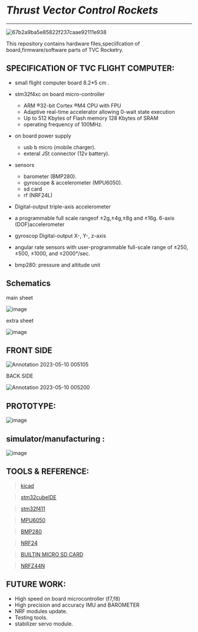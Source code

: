 # *Thrust Vector Control Rockets* 
---

![67b2a9ba5e85822f237caae92111e938](https://github.com/Himanshukohale22/CYRUS/assets/114358863/dfa94541-3bb5-4649-9c6f-fd42d23f7af1)

This repository contains hardware files,speciifcation of board,firmware/software parts of TVC Rocketry.



SPECIFICATION OF TVC FLIGHT COMPUTER:
---
* small flight computer board 8.2*5 cm .
* stm32f4xc on board micro-controller 
  *   ARM ®32-bit Cortex ®M4 CPU with FPU
  *   Adaptive real-time accelerator allowing 0-wait state execution
  *   Up to 512 Kbytes of Flash memory 128 Kbytes of SRAM
  *   operating frequency of 100MHz.

* on board power supply 
  * usb b micro (mobile charger).
  *  exteral JSt connector (12v battery).
* sensors 
  * barometer (BMP280).
  * gyroscope & accelerometer (MPU6050). 
  * sd card 
  * rf (NRF24L)

* Digital-output triple-axis accelerometer  
* a programmable full scale rangeof ±2g,±4g,±8g and ±16g. 6-axis (DOF)accelerometer 
* gyroscop Digital-output  X-,  Y-, z-axis
* angular rate sensors with user-programmable full-scale range of ±250, ±500, ±1000, and ±2000°/sec.
* bmp280: pressure and altitude unit

Schematics 
---

main sheet

![image](https://user-images.githubusercontent.com/114358863/235372734-b6e45243-743a-45ab-8b5c-507768e8c4f7.png)

extra sheet

![image](https://user-images.githubusercontent.com/114358863/235372747-855d1a0d-e5c7-4e42-acaa-9c87ecd98d7d.png)


FRONT SIDE 
---
![Annotation 2023-05-10 005105](https://github.com/Himanshukohale22/CYRUS/assets/114358863/7027e85a-7e39-4c4d-8662-5243c76c4fda)

BACK SIDE

![Annotation 2023-05-10 005200](https://github.com/Himanshukohale22/CYRUS/assets/114358863/19e55434-8de7-4ab1-9373-bb3291f6b322)


PROTOTYPE:
---
![image](https://user-images.githubusercontent.com/114358863/235375112-aaeffe35-05db-4942-b74b-6dc5b5e7b0a1.png)



simulator/manufacturing :
---
![image](https://user-images.githubusercontent.com/114358863/235372801-556c1896-745d-46e7-9928-b742bed9c596.png)

TOOLS & REFERENCE:
---
> [kicad](https://www.kicad.org/)

> [stm32cubeIDE](https://www.st.com/en/development-tools/stm32cubeide.html)


> [stm32f411](https://www.st.com/resource/en/datasheet/stm32f411re.pdf)

> [MPU6050](https://invensense.tdk.com/wp-content/uploads/2015/02/MPU-6000-Datasheet1.pdf)

> [BMP280](https://cdn-shop.adafruit.com/datasheets/BST-BMP280-DS001-11.pdf)

> [NRF24](https://www.sparkfun.com/datasheets/Components/SMD/nRF24L01Pluss_Preliminary_Product_Specification_v1_0.pdf)

> [BUILTIN MICRO SD CARD](https://components101.com/modules/micro-sd-card-module-pinout-features-datasheet-alternatives)

> [NRFZ44N](https://pdf1.alldatasheet.com/datasheet-pdf/view/17807/PHILIPS/IRFZ44N.html)


FUTURE WORK:
---

* High speed on board microcontroller (f7,f8)
* High precision and accuracy IMU and BAROMETER 
* NRF modules update.
* Testing tools.
* stabilizer servo module.

